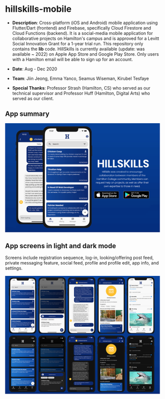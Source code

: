 # hillskills-mobile
* **Description**: Cross-platform (iOS and Android) mobile application using Flutter/Dart (frontend) and Firebase, specifically Cloud Firestore and Cloud Functions (backend). It is a social-media mobile application for collaborative projects on Hamilton's campus and is approved for a Levitt Social Innovation Grant for a 1-year trial run. This repository only contains the **lib** code. HillSkills is currently available (update: was available ~ 2022) on Apple App Store and Google Play Store. Only users with a Hamilton email will be able to sign up for an account.

* **Date**: Aug - Dec 2020
* **Team**: Jiin Jeong, Emma Yanco, Seamus Wiseman, Kirubel Tesfaye
* **Special Thanks**: Professor Strash (Hamilton, CS) who served as our technical supervisor and Professor Huff (Hamilton, Digital Arts) who served as our client.

## App summary
![Screenshot](hillskills-main.png)

## App screens in light and dark mode
Screens include registration sequence, log-in, looking/offering post feed, private messaging feature, social feed, profile and profile edit, app info, and settings. <br><br>
![Screenshot](hillskills-screens.png)
